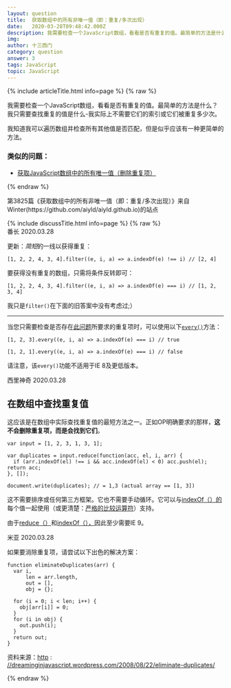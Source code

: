```yaml
---
layout: question
title:  获取数组中的所有非唯一值（即：重复/多次出现）
date:   2020-03-28T09:48:42.000Z
description: 我需要检查一个JavaScript数组，看看是否有重复的值。最简单的方法是什么？我只需要查找重复的值是什么-我实际上不需要它们的索引或它们被重复多少次。...
img: 
author: 十三西门
category: question
answer: 3
tags: JavaScript
topic: JavaScript
---
```

<div class="article-root">
  <div class="article">
    {% include articleTitle.html info=page %}
    {% raw %}
    <div class="article-content"><p><font style="vertical-align: inherit;"><font style="vertical-align: inherit;">我需要检查一个JavaScript数组，看看是否有重复的值。</font><font style="vertical-align: inherit;">最简单的方法是什么？</font><font style="vertical-align: inherit;">我只需要查找重复的值是什么-我实际上不需要它们的索引或它们被重复多少次。</font></font></p>

<p><font style="vertical-align: inherit;"><font style="vertical-align: inherit;">我知道我可以遍历数组并检查所有其他值是否匹配，但是似乎应该有一种更简单的方法。</font></font></p>

<h3><font style="vertical-align: inherit;"><font style="vertical-align: inherit;">类似的问题：</font></font></h3>

<ul>
<li><a href="https://stackoverflow.com/questions/1960473"><font style="vertical-align: inherit;"><font style="vertical-align: inherit;">获取JavaScript数组中的所有唯一值（删除重复项）</font></font></a></li>
</ul></div>
    {% endraw %}
  </div>
  <p class="winter_mark">第3825篇《获取数组中的所有非唯一值（即：重复/多次出现）》来自Winter(https://github.com/aiyld/aiyld.github.io)的站点</p>
  <div class="discuss-wrapper">
    {% include discussTitle.html info=page %}
    {% raw %}
    <div class="discuss-list">
    <div class="discuss-item">
        <div class="discuss-parent">
          <div class="discuss-meta">
            <span class="discuss-user">番长</span>
            <span class="discuss-time">2020.03.28</span>
          </div>
          <div class="discuss-comment"><p><font style="vertical-align: inherit;"><font style="vertical-align: inherit;">更新：</font></font><em><font style="vertical-align: inherit;"><font style="vertical-align: inherit;">简短</font></font></em><font style="vertical-align: inherit;"><font style="vertical-align: inherit;">的一线以获得重复：</font></font></p>

<pre class="lang-js prettyprint-override"><code>[1, 2, 2, 4, 3, 4].filter((e, i, a) =&gt; a.indexOf(e) !== i) // [2, 4]
</code></pre>

<p><font style="vertical-align: inherit;"><font style="vertical-align: inherit;">要获得没有重复的数组，只需将条件反转即可： </font></font></p>

<pre class="lang-js prettyprint-override"><code>[1, 2, 2, 4, 3, 4].filter((e, i, a) =&gt; a.indexOf(e) === i) // [1, 2, 3, 4]
</code></pre>

<p><font style="vertical-align: inherit;"><font style="vertical-align: inherit;">我只是</font></font><code>filter()</code><font style="vertical-align: inherit;"><font style="vertical-align: inherit;">在下面的旧答案中</font><font style="vertical-align: inherit;">没有考虑过</font><font style="vertical-align: inherit;">;）</font></font></p>

<hr>

<p><font style="vertical-align: inherit;"><font style="vertical-align: inherit;">当您只需要检查是否存在</font></font><a href="https://stackoverflow.com/questions/7376598/"><font style="vertical-align: inherit;"><font style="vertical-align: inherit;">此问题</font></font></a><font style="vertical-align: inherit;"><font style="vertical-align: inherit;">所要求的重复项时，</font><font style="vertical-align: inherit;">可以使用以下</font></font><code><a href="https://developer.mozilla.org/en/docs/Web/JavaScript/Reference/Global_Objects/Array/every" rel="noreferrer">every()</a></code><font style="vertical-align: inherit;"><font style="vertical-align: inherit;">方法：</font></font></p>

<pre><code>[1, 2, 3].every((e, i, a) =&gt; a.indexOf(e) === i) // true<font></font>
<font></font>
[1, 2, 1].every((e, i, a) =&gt; a.indexOf(e) === i) // false<font></font>
</code></pre>

<p><font style="vertical-align: inherit;"><font style="vertical-align: inherit;">请注意，该</font></font><code>every()</code><font style="vertical-align: inherit;"><font style="vertical-align: inherit;">功能不适用于IE 8及更低版本。</font></font></p></div>
        </div></div><div class="discuss-item">
        <div class="discuss-parent">
          <div class="discuss-meta">
            <span class="discuss-user">西里神奇</span>
            <span class="discuss-time">2020.03.28</span>
          </div>
          <div class="discuss-comment"><h2><font style="vertical-align: inherit;"><font style="vertical-align: inherit;">在数组中查找重复值</font></font></h2>

<p><font style="vertical-align: inherit;"><font style="vertical-align: inherit;">这应该是在数组中实际查找重复值的最短方法之一。</font><font style="vertical-align: inherit;">正如OP明确要求的那样，</font></font><strong><font style="vertical-align: inherit;"><font style="vertical-align: inherit;">这不会删除重复项，而是会找到它们</font></font></strong><font style="vertical-align: inherit;"><font style="vertical-align: inherit;">。</font></font></p>

<p></p><div class="snippet" data-lang="js" data-hide="false" data-console="false" data-babel="false">
<div class="snippet-code">
<pre class="snippet-code-js lang-js prettyprint-override"><code>var input = [1, 2, 3, 1, 3, 1];<font></font>
<font></font>
var duplicates = input.reduce(function(acc, el, i, arr) {<font></font>
  if (arr.indexOf(el) !== i &amp;&amp; acc.indexOf(el) &lt; 0) acc.push(el); return acc;<font></font>
}, []);<font></font>
<font></font>
document.write(duplicates); // = 1,3 (actual array == [1, 3])</code></pre>
</div>
</div>
<p></p>

<p><font style="vertical-align: inherit;"><font style="vertical-align: inherit;">这不需要排序或任何第三方框架。</font><font style="vertical-align: inherit;">它也不需要手动循环。</font><font style="vertical-align: inherit;">它可以与</font></font><a href="https://developer.mozilla.org/en/docs/Web/JavaScript/Reference/Global_Objects/Array/indexOf" rel="noreferrer"><font style="vertical-align: inherit;"><font style="vertical-align: inherit;">indexOf（）的</font></font></a><font style="vertical-align: inherit;"><font style="vertical-align: inherit;">每个值一起使用</font><font style="vertical-align: inherit;">（或更清楚：</font></font><a href="https://developer.mozilla.org/en-US/docs/Web/JavaScript/Reference/Operators/Comparison_Operators#Using_the_Equality_Operators" rel="noreferrer"><font style="vertical-align: inherit;"><font style="vertical-align: inherit;">严格的比较运算符</font></font></a><font style="vertical-align: inherit;"><font style="vertical-align: inherit;">）支持。</font></font></p>

<p><font style="vertical-align: inherit;"><font style="vertical-align: inherit;">由于</font></font><a href="https://developer.mozilla.org/en-US/docs/Web/JavaScript/Reference/Global_Objects/Array/Reduce" rel="noreferrer"><font style="vertical-align: inherit;"><font style="vertical-align: inherit;">reduce（）</font></font></a><font style="vertical-align: inherit;"><font style="vertical-align: inherit;">和</font></font><a href="https://developer.mozilla.org/en/docs/Web/JavaScript/Reference/Global_Objects/Array/indexOf" rel="noreferrer"><font style="vertical-align: inherit;"><font style="vertical-align: inherit;">indexOf（），</font></font></a><font style="vertical-align: inherit;"><font style="vertical-align: inherit;">因此至少需要IE 9。</font></font></p></div>
        </div></div><div class="discuss-item">
        <div class="discuss-parent">
          <div class="discuss-meta">
            <span class="discuss-user">米亚</span>
            <span class="discuss-time">2020.03.28</span>
          </div>
          <div class="discuss-comment"><p><font style="vertical-align: inherit;"><font style="vertical-align: inherit;">如果要消除重复项，请尝试以下出色的解决方案：</font></font></p>

<pre><code>function eliminateDuplicates(arr) {<font></font>
  var i,<font></font>
      len = arr.length,<font></font>
      out = [],<font></font>
      obj = {};<font></font>
<font></font>
  for (i = 0; i &lt; len; i++) {<font></font>
    obj[arr[i]] = 0;<font></font>
  }<font></font>
  for (i in obj) {<font></font>
    out.push(i);<font></font>
  }<font></font>
  return out;<font></font>
}<font></font>
</code></pre>

<p><font style="vertical-align: inherit;"><font style="vertical-align: inherit;">资料来源：</font><a href="http://dreaminginjavascript.wordpress.com/2008/08/22/eliminating-duplicates/" rel="noreferrer"><font style="vertical-align: inherit;">http</font></a><font style="vertical-align: inherit;"> :
 </font></font><a href="http://dreaminginjavascript.wordpress.com/2008/08/22/eliminating-duplicates/" rel="noreferrer"><font style="vertical-align: inherit;"><font style="vertical-align: inherit;">//dreaminginjavascript.wordpress.com/2008/08/22/eliminate-duplicates/</font></font></a></p></div>
        </div></div>
    </div>
    {% endraw %}
  </div>
<div>
